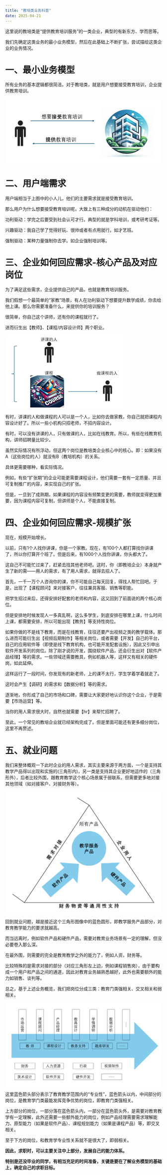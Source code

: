 ```yaml
---
title: "教培类业务科普"
date: 2025-04-21
---
```



这里说的教培类是“提供教育培训服务”的一类企业，典型的有新东方、学而思等。

我们先确定这类业务的最小业务模型，然后在此基础上不断扩张，尝试描绘这类企业的业务情况。


# 一、最小业务模型
所有业务的基本逻辑都很简洁。对于教培类，就是用户想要接受教育培训，企业提供教育培训。

![最小业务模型](/assets/images/1.png)
# 二、用户端需求
用户端相当于上图中的小人儿，他们的主要需求就是接受教育培训。

那么用户为什么想要接受教育培训呢，大致上有三种成分的动机在驱动他们：

功利驱动：学完之后要受到社会认可才行。典型的就是学科培训，或考研考证等。

兴趣驱动：我自己学了觉得好玩、很帅或者有点用就行。如才艺班。

强制驱动：某种力量强制你去学。如企业强制培训等。
# 三、企业如何回应需求-核心产品及对应岗位
为了满足这些需求，企业提供自己的产品，也就是教育培训服务。

我们假想一个最简单的“家教”场景，有人在功利驱动下想要提升数学成绩，你去给他上课。那么你需要准备什么，来提供你的培训服务？

很简单，你自己这个讲师，还有你的课程就行了。 

进而衍生出【教师】、【课程/内容设计师】两个职业。

![进而衍生出【教师】、【课程/内容设计师】两个职业](/assets/images/2.png)

有时，讲课的人和做课程的人可以是一个人，比如你去做家教，你自己就把课程内容设计好了。所以一些小机构只招老师，不招内容设计。

有时，可以没有讲课的人，只有做课的人，比如在线教育。所以，有些在线教育机构，讲师招聘量比较少。

虽然实际情况有所浮动，但这两个岗位是教培类企业核心中的核心。即：如果没有A（这些岗位的人）就没有B（教培机构）的关系。

具体更需要哪种，看实际情况。

例如，有些“扩张期”的企业可能更需要课程设计，他们需要一套有一定质量、并且可复制推广的内容，来实现自己的扩张。

但是，一旦到了成熟期，如果课程的内容没有频繁变更的需要，教师就变得更加重要，因为课程内容可复制，但讲师是个人，不能直接复制。  
# 四、企业如何回应需求-规模扩张
现在，规模开始增长。

以前，只有1个人找你讲课，你是一个家教。现在，有100个人都打算找你讲课了，所以你打算开个班了。但是后来，有1000个人找你讲课，你头都大了。

这自己不可能忙过来了，赶紧去找其他老师吧。这时，你（即教培企业）本身就产生了新的需——用人的需求，有了用人需求，就得去招人了。

首先，一千一万个人咨询你的课，你不可能自己每天回复，得找人帮忙回吧。于是，出现了【课程顾问】来对接客户，往往兼具客服、销售等职能。

把学生招过来后，还得安排好配套的老师和内容，这又回到了前面说的两个核心岗位。

但是安排地时候发现人一多真乱啊，这么多学生，到底安排在哪里上课，什么时间上课，都需要安排，所以可能出现【教务】等支持性岗位。

如果你做的不是线下教育，而是在线教育，往往还要产出视频之类的教学载体。那么进而可能衍生出【视频后期制作】等相关岗位，或者需要【开发】自己的平台，自己的应用软件等（即使是线下教育机构，也可能开发配套设施），因此又引申出软件开发系列的岗位。除了刚才说的开发，围绕软件产品，还会衍生出对【软件产品经理】等的需求。一些领域还需要教具，例如机器人等，这样又有相关的硬件岗，如此延伸。

这样运行了一段时间，你发现有的新老师，上的课不太行，学生学着学着就走了。

这时会产生【调研】的需求和【数据分析】等的需求。

逐渐地，你形成了自己的市场和口碑，需要让大家更好地认识你这个企业，于是需要【市场运营】等。

当你的用人需求很大时，自然也就需要【hr】来帮忙招聘了。

至此，一个常见的教培企业就已经架构完成了。但是里面可能还有更多细分岗位，这里不再赘述。
# 五、就业问题
我们来整体概观一下此时企业的用人需求，其实主要来源于两方面，一个是支持其教学产品得以出现和实施的(三角形内)，另一类是支持其企业更好地运作的（三角形外），后者比较外围，跟教育教学这个核心场景属于弱联系，但需要更多地对接其他领域（如对接客户、对接财务等）。

 ![企业业务三角形](/assets/images/3.png)

回到就业问题，越是接近这个三角形图像中的蓝色圆形，即教学服务产品部分，对教育教学能力的要求就越高。

而当远离时，例如软件产品和硬件产品，需要对教育业务场景有一定的理解，但没必要卷入那么深。

在最外围，则需要的完全是教育教学之外的能力了，例如人资，财务等。

比较特殊的是需求对接的部分（对应三角形左上边，例如课程销售岗），由于要构成一个用户和产品之间的通道，因此对教育业务越熟悉越好，此外也需要额外的能力如销售、谈判等。

 
总之，基于上述业务概览，我们把岗位分成三类：教育门类强相关、交叉相关和弱相关。

 ![企业业务三角形](/assets/images/4.png)
这里蓝色箭头部分表示了教育教学范围内的“专业性”，蓝色箭头以内，中间部分的岗位，是教育学门类最能发挥竞争优势的岗位，即教育门类强相关。

上方部分的岗位，一部分落在蓝色箭头内，一部分在蓝色箭头外，是需要对教育教学有一定理解，此外还需要一些额外能力的岗位，例如产品经理需要需求理解能力、原型能力（如果是软件产品）、课程规划能力（如果是课程产品）等，即交叉相关。

至于下方的岗位，和教育学专业性关系就不是很大了，即弱相关。


**因此，求职时，可以主要关注中上部分，发展自己的能力体系。**

**特别是还没毕业的同学，有相当充足的时间准备，关键是要在了解业务模型的基础上，确定自己的求职目标。**
